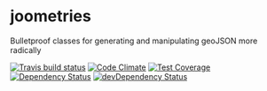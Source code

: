 # joometries

Bulletproof classes for generating and manipulating geoJSON more radically

[![Travis build status](http://img.shields.io/travis/wosevision/joometries.svg?style=flat)](https://travis-ci.org/wosevision/joometries)
[![Code Climate](https://codeclimate.com/github/wosevision/joometries/badges/gpa.svg)](https://codeclimate.com/github/wosevision/joometries)
[![Test Coverage](https://codeclimate.com/github/wosevision/joometries/badges/coverage.svg)](https://codeclimate.com/github/wosevision/joometries)
[![Dependency Status](https://david-dm.org/wosevision/joometries.svg)](https://david-dm.org/wosevision/joometries)
[![devDependency Status](https://david-dm.org/wosevision/joometries/dev-status.svg)](https://david-dm.org/wosevision/joometries#info=devDependencies)
